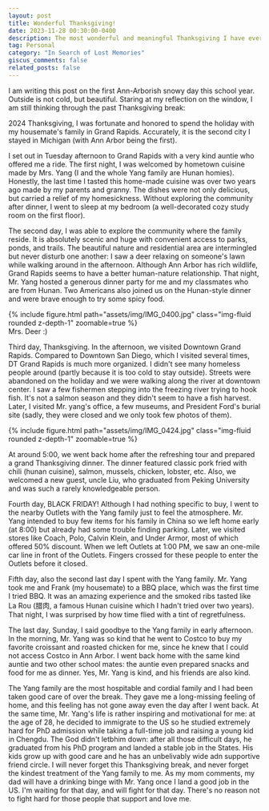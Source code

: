 ```yaml
---
layout: post
title: Wonderful Thanksgiving!
date: 2023-11-28 00:30:00-0400
description: The most wonderful and meaningful Thanksgiving I have ever had
tag: Personal
category: "In Search of Lost Memories"
giscus_comments: false
related_posts: false
---
```


I am writing this post on the first Ann-Arborish snowy day this school year. Outside is not cold, but beautiful. Staring at my reflection on the window, I am still thinking through the past Thanksgiving break:
 
2024 Thanksgiving, I was fortunate and honored to spend the holiday with my housemate's family in Grand Rapids. Accurately, it is the second city I stayed in Michigan (with Ann Arbor being the first). 

I set out in Tuesday afternoon to Grand Rapids with a very kind auntie who offered me a ride. The first night, I was welcomed by hometown cuisine made by Mrs. Yang (I and the whole Yang family are Hunan homies). Honestly, the last time I tasted this home-made cuisine was over two years ago made by my parents and granny. The dishes were not only delicious, but carried a relief of my homesickness. Without exploring the community after dinner, I went to sleep at my bedroom (a well-decorated cozy study room on the first floor).

The second day, I was able to explore the community where the family reside. It is absolutely scenic and huge with convenient access to parks, ponds, and trails. The beautiful nature and residential area are intermingled but never disturb one another: I saw a deer relaxing on someone's lawn while walking around in the afternoon. Although Ann Arbor has rich wildlife, Grand Rapids seems to have a better human-nature relationship. That night, Mr. Yang hosted a generous dinner party for me and my classmates who are from Hunan. Two Americans also joined us on the Hunan-style dinner and were brave enough to try some spicy food. 

<div class="row mt-3">
    <div class="col-sm mt-3 mt-md-0">
        {% include figure.html path="assets/img/IMG_0400.jpg" class="img-fluid rounded z-depth-1" zoomable=true %}
    </div>
</div>
<div class="caption">
    Mrs. Deer :) 
</div>

Third day, Thanksgiving. In the afternoon, we visited Downtown Grand Rapids. Compared to Downtown San Diego, which I visited several times, DT Grand Rapids is much more organized. I didn't see many homeless people around (partly because it is too cold to stay outside). Streets were abandoned on the holiday and we were walking along the river at downtown center. I saw a few fishermen stepping into the freezing river trying to hook fish. It's not a salmon season and they didn't seem to have a fish harvest. Later, I visited Mr. yang's office, a few museums, and President Ford's burial site (sadly, they were closed and we only took few photos of them).
<div class="row mt-3">
    <div class="col-sm mt-3 mt-md-0">
        {% include figure.html path="assets/img/IMG_0424.jpg" class="img-fluid rounded z-depth-1" zoomable=true %}
    </div>
</div>

At around 5:00, we went back home after the refreshing tour and prepared a grand Thanksgiving dinner. The dinner featured classic pork fried with chili (hunan cuisine), salmon, mussels, chicken, lobster, etc. Also, we welcomed a new guest, uncle Liu, who graduated from Peking University and was such a rarely knowledgeable person. 

Fourth day, BLACK FRIDAY! Although I had nothing specific to buy, I went to the nearby Outlets with the Yang family just to feel the atmosphere. Mr. Yang intended to buy few items for his family in China so we left home early (at 8:00) but already had some trouble finding parking. Later, we visited stores like Coach, Polo, Calvin Klein, and Under Armor, most of which offered 50% discount. When we left Outlets at 1:00 PM, we saw an one-mile car line in front of the Outlets. Fingers crossed for these people to enter the Outlets before it closed. 

Fifth day, also the second last day I spent with the Yang family. Mr. Yang took me and Frank (my housemate) to a BBQ place, which was the first time I tried BBQ. It was an amazing experience and the smoked ribs tasted like La Rou (腊肉, a famous Hunan cuisine which I hadn't tried over two years). That night, I was surprised by how time flied with a tint of regretfulness.

The last day, Sunday, I said goodbye to the Yang family in early afternoon. In the morning, Mr. Yang was so kind that he went to Costco to buy my favorite croissant and roasted chicken for me, since he knew that I could not access Costco in Ann Arbor. I went back home with the same kind auntie and two other school mates: the auntie even prepared snacks and food for me as dinner. Yes, Mr. Yang is kind, and his friends are also kind.  
  

The Yang family are the most hospitable and cordial family and I had been taken good care of over the break. They gave me a long-missing feeling of home, and this feeling has not gone away even the day after I went back. At the same time, Mr. Yang's life is rather inspiring and motivational for me: at the age of 28, he decided to immigrate to the US so he studied extremely hard for PhD admission while taking a full-time job and raising a young kid in Chengdu. The God didn't letbhim down: after all those difficult days, he graduated from his PhD program and landed a stable job in the States. His kids grow up with good care and he has an unbelivably wide adn supportive friend circle. I will never forget this Thanksgiving break, and never forget the kindest treatment of the Yang family to me. As my mom comments, my dad will have a drinking binge with Mr. Yang once I land a good job in the US. I'm waiting for that day, and will fight for that day. There's no reason not to fight hard for those people that support and love me.           


